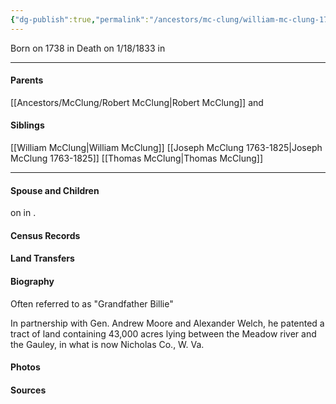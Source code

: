 ```yaml
---
{"dg-publish":true,"permalink":"/ancestors/mc-clung/william-mc-clung-1738-1833/","tags":["William-McClung"]}
---
```


Born on  1738 in <!-- link to place -->
Death on 1/18/1833 in <!-- link to place -->

---
#### Parents

[[Ancestors/McClung/Robert McClung\|Robert McClung]] and <!-- Link to mother-->
#### Siblings
[[William McClung\|William McClung]]
[[Joseph McClung 1763-1825\|Joseph McClung 1763-1825]]
[[Thomas McClung\|Thomas McClung]]

---
#### Spouse and Children
<!-- Link to spouse --> on <!-- link to date --> in <!-- link to place -->.


#### Census Records

#### Land Transfers

#### Biography
Often referred to as "Grandfather Billie"

In partnership with Gen. Andrew Moore and Alexander
Welch, he patented a tract of land containing 43,000 acres
lying between the Meadow river and the Gauley, in what is
now Nicholas Co., W. Va.
#### Photos

#### Sources

